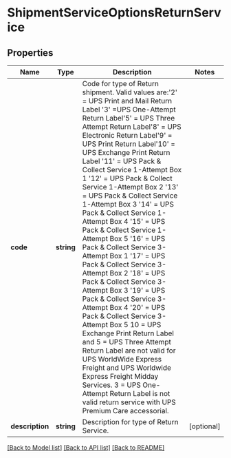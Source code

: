 # ShipmentServiceOptionsReturnService

## Properties
Name | Type | Description | Notes
------------ | ------------- | ------------- | -------------
**code** | **string** | Code for type of Return shipment. Valid values are:&#x27;2&#x27; &#x3D; UPS Print and Mail Return Label &#x27;3&#x27; &#x3D;UPS One-Attempt Return Label&#x27;5&#x27; &#x3D; UPS Three Attempt Return Label&#x27;8&#x27; &#x3D; UPS Electronic Return Label&#x27;9&#x27; &#x3D; UPS Print Return Label&#x27;10&#x27; &#x3D; UPS Exchange Print Return Label                            &#x27;11&#x27; &#x3D; UPS Pack &amp; Collect Service 1-Attempt Box 1 &#x27;12&#x27; &#x3D; UPS Pack &amp; Collect Service 1-Attempt Box 2 &#x27;13&#x27; &#x3D; UPS Pack &amp; Collect Service 1-Attempt Box 3 &#x27;14&#x27; &#x3D; UPS Pack &amp; Collect Service 1-Attempt Box 4 &#x27;15&#x27; &#x3D; UPS Pack &amp; Collect Service 1-Attempt Box 5 &#x27;16&#x27; &#x3D; UPS Pack &amp; Collect Service 3-Attempt Box 1 &#x27;17&#x27; &#x3D; UPS Pack &amp; Collect Service 3-Attempt Box 2 &#x27;18&#x27; &#x3D; UPS Pack &amp; Collect Service 3-Attempt Box 3 &#x27;19&#x27; &#x3D; UPS Pack &amp; Collect Service 3-Attempt Box 4 &#x27;20&#x27; &#x3D; UPS Pack &amp; Collect Service 3-Attempt Box 5  10 &#x3D; UPS Exchange Print Return Label and 5 &#x3D; UPS Three Attempt Return Label are not valid for UPS WorldWide Express Freight and UPS Worldwide Express Freight Midday Services. 3 &#x3D; UPS One-Attempt Return Label is not valid return service with UPS Premium Care accessorial. | 
**description** | **string** | Description for type of Return Service. | [optional] 

[[Back to Model list]](../../README.md#documentation-for-models) [[Back to API list]](../../README.md#documentation-for-api-endpoints) [[Back to README]](../../README.md)

